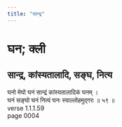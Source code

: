 ```yaml
---
title: "सान्द्र"
---
```


# घन; क्ली
## सान्द्र, कांस्यतालादि, सङ्घ, नित्य
घनो मेघो घनं सान्द्रं कांस्यतालादिकं घनम् ।<br />घनं सङ्घो घनं नित्यं घनः स्याल्लोहमुद्गरः ॥ ५९ ॥<br />verse 1.1.1.59<br />page 0004

